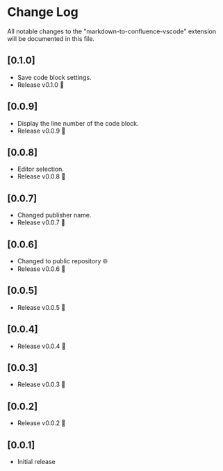# Change Log
All notable changes to the "markdown-to-confluence-vscode" extension will be documented in this file.

## [0.1.0]
- Save code block settings.
- Release v0.1.0 :tada:

## [0.0.9]
- Display the line number of the code block.
- Release v0.0.9 :tada:

## [0.0.8]
- Editor selection.
- Release v0.0.8 :tada:

## [0.0.7]
- Changed publisher name.
- Release v0.0.7 :tada:

## [0.0.6]
- Changed to public repository :globe_with_meridians:
- Release v0.0.6 :tada:

## [0.0.5]
- Release v0.0.5 :tada:

## [0.0.4]
- Release v0.0.4 :tada:

## [0.0.3]
- Release v0.0.3 :tada:

## [0.0.2]
- Release v0.0.2 :tada:

## [0.0.1]
- Initial release
